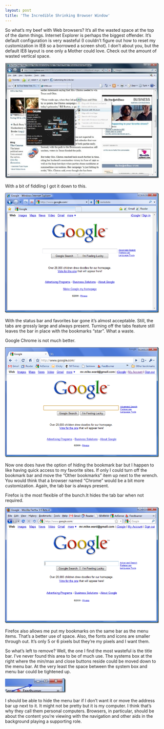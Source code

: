 ```yaml
---
layout: post  
title: 'The Incredible Shrinking Browser Window'
---
```

So what’s my beef with Web browsers? It’s all the wasted space at the top of the damn things. Internet Explorer is perhaps the biggest offender. It’s default configuration is very wasteful (I couldn’t figure out how to reset my customization in IE8 so a borrowed a screen shot). I don’t about you, but the default IE8 layout is one only a Mother could love. Check out the amount of wasted vertical space.

![MediumActivity](/cdn/images/blog/TheIncredibleShrinkingBrowserWindow_10A43/MediumActivity.jpg)

With a bit of fiddling I got it down to this.

![image](/cdn/images/blog/TheIncredibleShrinkingBrowserWindow_10A43/image.png)

With the status bar and favorites bar gone it’s almost acceptable. Still, the tabs are grossly large and always present. Turning off the tabs feature still leaves the bar in place with the bookmarks “star”. What a waste.

Google Chrome is not much better.

[![image](/cdn/images/blog/TheIncredibleShrinkingBrowserWindow_10A43/image_thumb.png)](/cdn/images/blog/TheIncredibleShrinkingBrowserWindow_10A43/image_3.png)

Now one does have the option of hiding the bookmark bar but I happen to like having quick access to my favorite sites. If only I could turn off the bookmark bar and move the “Other bookmarks” item up next to the wrench. You would think that a browser named “Chrome” would be a bit more customization. Again, the tab bar is always present. 

Firefox is the most flexible of the bunch.It hides the tab bar when not required.

![image](/cdn/images/blog/TheIncredibleShrinkingBrowserWindow_10A43/image_4.png)

Firefox also allows me put my bookmarks on the same bar as the menu items. That’s a better use of space. Also, the fonts and icons are smaller through out. It’s only 5 or 6 pixels but they’re my pixels and I want them.

So what’s left to remove? Well, the one I find the most wasteful is the title bar. I’ve never found this area to be of much use. The systems box at the right where the min/max and close buttons reside could be moved down to the menu bar. At the very least the space between the system box and menu bar could be tightened up.

[![arg](/cdn/images/blog/TheIncredibleShrinkingBrowserWindow_10A43/arg_thumb.jpg)](/cdn/images/blog/TheIncredibleShrinkingBrowserWindow_10A43/arg.jpg)

I should be able to hide the menu bar if I don’t want it or move the address bar up next to it. It might not be pretty but it is my computer. I think that’s why they call them personal computers. Browsers, in particular, should be about the content you’re viewing with the navigation and other aids in the background playing a supporting role.
